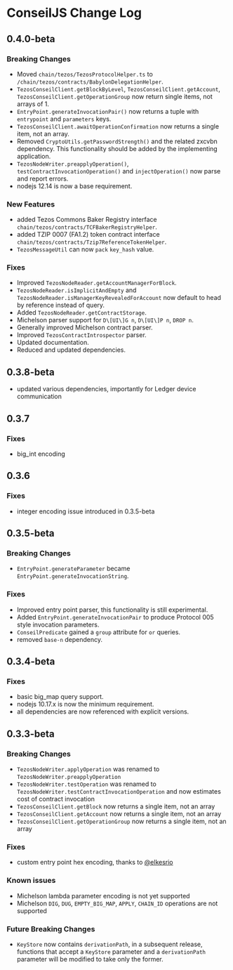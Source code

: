 <!-- markdownlint-disable MD024 -->
# ConseilJS Change Log

## 0.4.0-beta

### Breaking Changes

- Moved `chain/tezos/TezosProtocolHelper.ts` to `/chain/tezos/contracts/BabylonDelegationHelper`.
- `TezosConseilClient.getBlockByLevel`, `TezosConseilClient.getAccount`, `TezosConseilClient.getOperationGroup` now return single items, not arrays of 1.
- `EntryPoint.generateInvocationPair()` now returns a tuple with `entrypoint` and `parameters` keys.
- `TezosConseilClient.awaitOperationConfirmation` now returns a single item, not an array.
- Removed `CryptoUtils.getPasswordStrength()` and the related zxcvbn dependency. This functionality should be added by the implementing application.
- `TezosNodeWriter.preapplyOperation()`, `testContractInvocationOperation()` and `injectOperation()` now parse and report errors.
- nodejs 12.14 is now a base requirement.

### New Features

- added Tezos Commons Baker Registry interface `chain/tezos/contracts/TCFBakerRegistryHelper`.
- added TZIP 0007 (FA1.2) token contract interface `chain/tezos/contracts/Tzip7ReferenceTokenHelper`.
- `TezosMessageUtil` can now `pack` `key_hash` value.

### Fixes

- Improved `TezosNodeReader.getAccountManagerForBlock`.
- `TezosNodeReader.isImplicitAndEmpty` and `TezosNodeReader.isManagerKeyRevealedForAccount` now default to head by reference instead of query.
- Added `TezosNodeReader.getContractStorage`.
- Michelson parser support for `D\[UI\]G n`, `D\[UI\]P n`, `DROP n`.
- Generally improved Michelson contract parser.
- Improved `TezosContractIntrospector` parser.
- Updated documentation.
- Reduced and updated dependencies.

## 0.3.8-beta

- updated various dependencies, importantly for Ledger device communication

## 0.3.7

### Fixes

- big_int encoding

## 0.3.6

### Fixes

- integer encoding issue introduced in 0.3.5-beta

## 0.3.5-beta

### Breaking Changes

- `EntryPoint.generateParameter` became `EntryPoint.generateInvocationString`.

### Fixes

- Improved entry point parser, this functionality is still experimental.
- Added `EntryPoint.generateInvocationPair` to produce Protocol 005 style invocation parameters.
- `ConseilPredicate` gained a `group` attribute for `or` queries.
- removed `base-n` dependency.

## 0.3.4-beta

### Fixes

- basic big_map query support.
- nodejs 10.17.x is now the minimum requirement.
- all dependencies are now referenced with explicit versions.

## 0.3.3-beta

### Breaking Changes

- `TezosNodeWriter.applyOperation` was renamed to `TezosNodeWriter.preapplyOperation`
- `TezosNodeWriter.testOperation` was renamed to `TezosNodeWriter.testContractInvocationOperation` and now estimates cost of contract invocation
- `TezosConseilClient.getBlock` now returns a single item, not an array
- `TezosConseilClient.getAccount` now returns a single item, not an array
- `TezosConseilClient.getOperationGroup` now returns a single item, not an array

### Fixes

- custom entry point hex encoding, thanks to [@elkesrio](https://github.com/elkesrio)

### Known issues

- Michelson lambda parameter encoding is not yet supported
- Michelson `DIG`, `DUG`, `EMPTY_BIG_MAP`, `APPLY`, `CHAIN_ID` operations are not supported

### Future Breaking Changes

- `KeyStore` now contains `derivationPath`, in a subsequent release, functions that accept a `KeyStore` parameter and a `derivationPath` parameter will be modified to take only the former.
